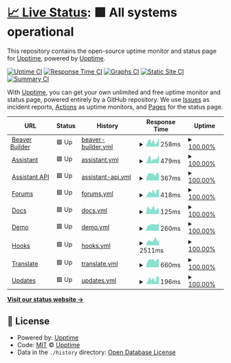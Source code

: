 # [📈 Live Status](https://beaverbuilder.github.io/uptimes/): <!--live status--> **🟩 All systems operational**

This repository contains the open-source uptime monitor and status page for [Upptime](https://upptime.js.org), powered by [Upptime](https://github.com/upptime/upptime).

[![Uptime CI](https://github.com/beaverbuilder/uptimes/workflows/Uptime%20CI/badge.svg)](https://github.com/beaverbuilder/uptimes/actions?query=workflow%3A%22Uptime+CI%22)
[![Response Time CI](https://github.com/beaverbuilder/uptimes/workflows/Response%20Time%20CI/badge.svg)](https://github.com/beaverbuilder/uptimes/actions?query=workflow%3A%22Response+Time+CI%22)
[![Graphs CI](https://github.com/beaverbuilder/uptimes/workflows/Graphs%20CI/badge.svg)](https://github.com/beaverbuilder/uptimes/actions?query=workflow%3A%22Graphs+CI%22)
[![Static Site CI](https://github.com/beaverbuilder/uptimes/workflows/Static%20Site%20CI/badge.svg)](https://github.com/beaverbuilder/uptimes/actions?query=workflow%3A%22Static+Site+CI%22)
[![Summary CI](https://github.com/beaverbuilder/uptimes/workflows/Summary%20CI/badge.svg)](https://github.com/beaverbuilder/uptimes/actions?query=workflow%3A%22Summary+CI%22)

With [Upptime](https://upptime.js.org), you can get your own unlimited and free uptime monitor and status page, powered entirely by a GitHub repository. We use [Issues](https://github.com/upptime/upptime/issues) as incident reports, [Actions](https://github.com/beaverbuilder/uptimes/actions) as uptime monitors, and [Pages](https://upptime.github.io/upptime) for the status page.

<!--start: status pages-->
<!-- This summary is generated by Upptime (https://github.com/upptime/upptime) -->
<!-- Do not edit this manually, your changes will be overwritten -->
<!-- prettier-ignore -->
| URL | Status | History | Response Time | Uptime |
| --- | ------ | ------- | ------------- | ------ |
| <img alt="" src="https://icons.duckduckgo.com/ip3/www.wpbeaverbuilder.com.ico" height="13"> [Beaver Builder](https://www.wpbeaverbuilder.com/) | 🟩 Up | [beaver-builder.yml](https://github.com/beaverbuilder/uptimes/commits/HEAD/history/beaver-builder.yml) | <details><summary><img alt="Response time graph" src="./graphs/beaver-builder/response-time-week.png" height="20"> 258ms</summary><br><a href="https://status.wpbeaverbuilder.com/history/beaver-builder"><img alt="Response time 259" src="https://img.shields.io/endpoint?url=https%3A%2F%2Fraw.githubusercontent.com%2Fbeaverbuilder%2Fuptimes%2FHEAD%2Fapi%2Fbeaver-builder%2Fresponse-time.json"></a><br><a href="https://status.wpbeaverbuilder.com/history/beaver-builder"><img alt="24-hour response time 155" src="https://img.shields.io/endpoint?url=https%3A%2F%2Fraw.githubusercontent.com%2Fbeaverbuilder%2Fuptimes%2FHEAD%2Fapi%2Fbeaver-builder%2Fresponse-time-day.json"></a><br><a href="https://status.wpbeaverbuilder.com/history/beaver-builder"><img alt="7-day response time 258" src="https://img.shields.io/endpoint?url=https%3A%2F%2Fraw.githubusercontent.com%2Fbeaverbuilder%2Fuptimes%2FHEAD%2Fapi%2Fbeaver-builder%2Fresponse-time-week.json"></a><br><a href="https://status.wpbeaverbuilder.com/history/beaver-builder"><img alt="30-day response time 261" src="https://img.shields.io/endpoint?url=https%3A%2F%2Fraw.githubusercontent.com%2Fbeaverbuilder%2Fuptimes%2FHEAD%2Fapi%2Fbeaver-builder%2Fresponse-time-month.json"></a><br><a href="https://status.wpbeaverbuilder.com/history/beaver-builder"><img alt="1-year response time 241" src="https://img.shields.io/endpoint?url=https%3A%2F%2Fraw.githubusercontent.com%2Fbeaverbuilder%2Fuptimes%2FHEAD%2Fapi%2Fbeaver-builder%2Fresponse-time-year.json"></a></details> | <details><summary><a href="https://status.wpbeaverbuilder.com/history/beaver-builder">100.00%</a></summary><a href="https://status.wpbeaverbuilder.com/history/beaver-builder"><img alt="All-time uptime 100.00%" src="https://img.shields.io/endpoint?url=https%3A%2F%2Fraw.githubusercontent.com%2Fbeaverbuilder%2Fuptimes%2FHEAD%2Fapi%2Fbeaver-builder%2Fuptime.json"></a><br><a href="https://status.wpbeaverbuilder.com/history/beaver-builder"><img alt="24-hour uptime 100.00%" src="https://img.shields.io/endpoint?url=https%3A%2F%2Fraw.githubusercontent.com%2Fbeaverbuilder%2Fuptimes%2FHEAD%2Fapi%2Fbeaver-builder%2Fuptime-day.json"></a><br><a href="https://status.wpbeaverbuilder.com/history/beaver-builder"><img alt="7-day uptime 100.00%" src="https://img.shields.io/endpoint?url=https%3A%2F%2Fraw.githubusercontent.com%2Fbeaverbuilder%2Fuptimes%2FHEAD%2Fapi%2Fbeaver-builder%2Fuptime-week.json"></a><br><a href="https://status.wpbeaverbuilder.com/history/beaver-builder"><img alt="30-day uptime 100.00%" src="https://img.shields.io/endpoint?url=https%3A%2F%2Fraw.githubusercontent.com%2Fbeaverbuilder%2Fuptimes%2FHEAD%2Fapi%2Fbeaver-builder%2Fuptime-month.json"></a><br><a href="https://status.wpbeaverbuilder.com/history/beaver-builder"><img alt="1-year uptime 100.00%" src="https://img.shields.io/endpoint?url=https%3A%2F%2Fraw.githubusercontent.com%2Fbeaverbuilder%2Fuptimes%2FHEAD%2Fapi%2Fbeaver-builder%2Fuptime-year.json"></a></details>
| <img alt="" src="https://icons.duckduckgo.com/ip3/assistant.pro.ico" height="13"> [Assistant](https://assistant.pro) | 🟩 Up | [assistant.yml](https://github.com/beaverbuilder/uptimes/commits/HEAD/history/assistant.yml) | <details><summary><img alt="Response time graph" src="./graphs/assistant/response-time-week.png" height="20"> 479ms</summary><br><a href="https://status.wpbeaverbuilder.com/history/assistant"><img alt="Response time 391" src="https://img.shields.io/endpoint?url=https%3A%2F%2Fraw.githubusercontent.com%2Fbeaverbuilder%2Fuptimes%2FHEAD%2Fapi%2Fassistant%2Fresponse-time.json"></a><br><a href="https://status.wpbeaverbuilder.com/history/assistant"><img alt="24-hour response time 171" src="https://img.shields.io/endpoint?url=https%3A%2F%2Fraw.githubusercontent.com%2Fbeaverbuilder%2Fuptimes%2FHEAD%2Fapi%2Fassistant%2Fresponse-time-day.json"></a><br><a href="https://status.wpbeaverbuilder.com/history/assistant"><img alt="7-day response time 479" src="https://img.shields.io/endpoint?url=https%3A%2F%2Fraw.githubusercontent.com%2Fbeaverbuilder%2Fuptimes%2FHEAD%2Fapi%2Fassistant%2Fresponse-time-week.json"></a><br><a href="https://status.wpbeaverbuilder.com/history/assistant"><img alt="30-day response time 435" src="https://img.shields.io/endpoint?url=https%3A%2F%2Fraw.githubusercontent.com%2Fbeaverbuilder%2Fuptimes%2FHEAD%2Fapi%2Fassistant%2Fresponse-time-month.json"></a><br><a href="https://status.wpbeaverbuilder.com/history/assistant"><img alt="1-year response time 392" src="https://img.shields.io/endpoint?url=https%3A%2F%2Fraw.githubusercontent.com%2Fbeaverbuilder%2Fuptimes%2FHEAD%2Fapi%2Fassistant%2Fresponse-time-year.json"></a></details> | <details><summary><a href="https://status.wpbeaverbuilder.com/history/assistant">100.00%</a></summary><a href="https://status.wpbeaverbuilder.com/history/assistant"><img alt="All-time uptime 100.00%" src="https://img.shields.io/endpoint?url=https%3A%2F%2Fraw.githubusercontent.com%2Fbeaverbuilder%2Fuptimes%2FHEAD%2Fapi%2Fassistant%2Fuptime.json"></a><br><a href="https://status.wpbeaverbuilder.com/history/assistant"><img alt="24-hour uptime 100.00%" src="https://img.shields.io/endpoint?url=https%3A%2F%2Fraw.githubusercontent.com%2Fbeaverbuilder%2Fuptimes%2FHEAD%2Fapi%2Fassistant%2Fuptime-day.json"></a><br><a href="https://status.wpbeaverbuilder.com/history/assistant"><img alt="7-day uptime 100.00%" src="https://img.shields.io/endpoint?url=https%3A%2F%2Fraw.githubusercontent.com%2Fbeaverbuilder%2Fuptimes%2FHEAD%2Fapi%2Fassistant%2Fuptime-week.json"></a><br><a href="https://status.wpbeaverbuilder.com/history/assistant"><img alt="30-day uptime 100.00%" src="https://img.shields.io/endpoint?url=https%3A%2F%2Fraw.githubusercontent.com%2Fbeaverbuilder%2Fuptimes%2FHEAD%2Fapi%2Fassistant%2Fuptime-month.json"></a><br><a href="https://status.wpbeaverbuilder.com/history/assistant"><img alt="1-year uptime 100.00%" src="https://img.shields.io/endpoint?url=https%3A%2F%2Fraw.githubusercontent.com%2Fbeaverbuilder%2Fuptimes%2FHEAD%2Fapi%2Fassistant%2Fuptime-year.json"></a></details>
| <img alt="" src="https://icons.duckduckgo.com/ip3/api.assistant.pro.ico" height="13"> [Assistant API](https://api.assistant.pro/api/status) | 🟩 Up | [assistant-api.yml](https://github.com/beaverbuilder/uptimes/commits/HEAD/history/assistant-api.yml) | <details><summary><img alt="Response time graph" src="./graphs/assistant-api/response-time-week.png" height="20"> 367ms</summary><br><a href="https://status.wpbeaverbuilder.com/history/assistant-api"><img alt="Response time 260" src="https://img.shields.io/endpoint?url=https%3A%2F%2Fraw.githubusercontent.com%2Fbeaverbuilder%2Fuptimes%2FHEAD%2Fapi%2Fassistant-api%2Fresponse-time.json"></a><br><a href="https://status.wpbeaverbuilder.com/history/assistant-api"><img alt="24-hour response time 342" src="https://img.shields.io/endpoint?url=https%3A%2F%2Fraw.githubusercontent.com%2Fbeaverbuilder%2Fuptimes%2FHEAD%2Fapi%2Fassistant-api%2Fresponse-time-day.json"></a><br><a href="https://status.wpbeaverbuilder.com/history/assistant-api"><img alt="7-day response time 367" src="https://img.shields.io/endpoint?url=https%3A%2F%2Fraw.githubusercontent.com%2Fbeaverbuilder%2Fuptimes%2FHEAD%2Fapi%2Fassistant-api%2Fresponse-time-week.json"></a><br><a href="https://status.wpbeaverbuilder.com/history/assistant-api"><img alt="30-day response time 328" src="https://img.shields.io/endpoint?url=https%3A%2F%2Fraw.githubusercontent.com%2Fbeaverbuilder%2Fuptimes%2FHEAD%2Fapi%2Fassistant-api%2Fresponse-time-month.json"></a><br><a href="https://status.wpbeaverbuilder.com/history/assistant-api"><img alt="1-year response time 261" src="https://img.shields.io/endpoint?url=https%3A%2F%2Fraw.githubusercontent.com%2Fbeaverbuilder%2Fuptimes%2FHEAD%2Fapi%2Fassistant-api%2Fresponse-time-year.json"></a></details> | <details><summary><a href="https://status.wpbeaverbuilder.com/history/assistant-api">100.00%</a></summary><a href="https://status.wpbeaverbuilder.com/history/assistant-api"><img alt="All-time uptime 100.00%" src="https://img.shields.io/endpoint?url=https%3A%2F%2Fraw.githubusercontent.com%2Fbeaverbuilder%2Fuptimes%2FHEAD%2Fapi%2Fassistant-api%2Fuptime.json"></a><br><a href="https://status.wpbeaverbuilder.com/history/assistant-api"><img alt="24-hour uptime 100.00%" src="https://img.shields.io/endpoint?url=https%3A%2F%2Fraw.githubusercontent.com%2Fbeaverbuilder%2Fuptimes%2FHEAD%2Fapi%2Fassistant-api%2Fuptime-day.json"></a><br><a href="https://status.wpbeaverbuilder.com/history/assistant-api"><img alt="7-day uptime 100.00%" src="https://img.shields.io/endpoint?url=https%3A%2F%2Fraw.githubusercontent.com%2Fbeaverbuilder%2Fuptimes%2FHEAD%2Fapi%2Fassistant-api%2Fuptime-week.json"></a><br><a href="https://status.wpbeaverbuilder.com/history/assistant-api"><img alt="30-day uptime 100.00%" src="https://img.shields.io/endpoint?url=https%3A%2F%2Fraw.githubusercontent.com%2Fbeaverbuilder%2Fuptimes%2FHEAD%2Fapi%2Fassistant-api%2Fuptime-month.json"></a><br><a href="https://status.wpbeaverbuilder.com/history/assistant-api"><img alt="1-year uptime 100.00%" src="https://img.shields.io/endpoint?url=https%3A%2F%2Fraw.githubusercontent.com%2Fbeaverbuilder%2Fuptimes%2FHEAD%2Fapi%2Fassistant-api%2Fuptime-year.json"></a></details>
| <img alt="" src="https://icons.duckduckgo.com/ip3/community.wpbeaverbuilder.com.ico" height="13"> [Forums](https://community.wpbeaverbuilder.com/) | 🟩 Up | [forums.yml](https://github.com/beaverbuilder/uptimes/commits/HEAD/history/forums.yml) | <details><summary><img alt="Response time graph" src="./graphs/forums/response-time-week.png" height="20"> 418ms</summary><br><a href="https://status.wpbeaverbuilder.com/history/forums"><img alt="Response time 302" src="https://img.shields.io/endpoint?url=https%3A%2F%2Fraw.githubusercontent.com%2Fbeaverbuilder%2Fuptimes%2FHEAD%2Fapi%2Fforums%2Fresponse-time.json"></a><br><a href="https://status.wpbeaverbuilder.com/history/forums"><img alt="24-hour response time 472" src="https://img.shields.io/endpoint?url=https%3A%2F%2Fraw.githubusercontent.com%2Fbeaverbuilder%2Fuptimes%2FHEAD%2Fapi%2Fforums%2Fresponse-time-day.json"></a><br><a href="https://status.wpbeaverbuilder.com/history/forums"><img alt="7-day response time 418" src="https://img.shields.io/endpoint?url=https%3A%2F%2Fraw.githubusercontent.com%2Fbeaverbuilder%2Fuptimes%2FHEAD%2Fapi%2Fforums%2Fresponse-time-week.json"></a><br><a href="https://status.wpbeaverbuilder.com/history/forums"><img alt="30-day response time 349" src="https://img.shields.io/endpoint?url=https%3A%2F%2Fraw.githubusercontent.com%2Fbeaverbuilder%2Fuptimes%2FHEAD%2Fapi%2Fforums%2Fresponse-time-month.json"></a><br><a href="https://status.wpbeaverbuilder.com/history/forums"><img alt="1-year response time 308" src="https://img.shields.io/endpoint?url=https%3A%2F%2Fraw.githubusercontent.com%2Fbeaverbuilder%2Fuptimes%2FHEAD%2Fapi%2Fforums%2Fresponse-time-year.json"></a></details> | <details><summary><a href="https://status.wpbeaverbuilder.com/history/forums">100.00%</a></summary><a href="https://status.wpbeaverbuilder.com/history/forums"><img alt="All-time uptime 99.98%" src="https://img.shields.io/endpoint?url=https%3A%2F%2Fraw.githubusercontent.com%2Fbeaverbuilder%2Fuptimes%2FHEAD%2Fapi%2Fforums%2Fuptime.json"></a><br><a href="https://status.wpbeaverbuilder.com/history/forums"><img alt="24-hour uptime 100.00%" src="https://img.shields.io/endpoint?url=https%3A%2F%2Fraw.githubusercontent.com%2Fbeaverbuilder%2Fuptimes%2FHEAD%2Fapi%2Fforums%2Fuptime-day.json"></a><br><a href="https://status.wpbeaverbuilder.com/history/forums"><img alt="7-day uptime 100.00%" src="https://img.shields.io/endpoint?url=https%3A%2F%2Fraw.githubusercontent.com%2Fbeaverbuilder%2Fuptimes%2FHEAD%2Fapi%2Fforums%2Fuptime-week.json"></a><br><a href="https://status.wpbeaverbuilder.com/history/forums"><img alt="30-day uptime 99.93%" src="https://img.shields.io/endpoint?url=https%3A%2F%2Fraw.githubusercontent.com%2Fbeaverbuilder%2Fuptimes%2FHEAD%2Fapi%2Fforums%2Fuptime-month.json"></a><br><a href="https://status.wpbeaverbuilder.com/history/forums"><img alt="1-year uptime 99.98%" src="https://img.shields.io/endpoint?url=https%3A%2F%2Fraw.githubusercontent.com%2Fbeaverbuilder%2Fuptimes%2FHEAD%2Fapi%2Fforums%2Fuptime-year.json"></a></details>
| <img alt="" src="https://icons.duckduckgo.com/ip3/docs.wpbeaverbuilder.com.ico" height="13"> [Docs](https://docs.wpbeaverbuilder.com/) | 🟩 Up | [docs.yml](https://github.com/beaverbuilder/uptimes/commits/HEAD/history/docs.yml) | <details><summary><img alt="Response time graph" src="./graphs/docs/response-time-week.png" height="20"> 125ms</summary><br><a href="https://status.wpbeaverbuilder.com/history/docs"><img alt="Response time 151" src="https://img.shields.io/endpoint?url=https%3A%2F%2Fraw.githubusercontent.com%2Fbeaverbuilder%2Fuptimes%2FHEAD%2Fapi%2Fdocs%2Fresponse-time.json"></a><br><a href="https://status.wpbeaverbuilder.com/history/docs"><img alt="24-hour response time 149" src="https://img.shields.io/endpoint?url=https%3A%2F%2Fraw.githubusercontent.com%2Fbeaverbuilder%2Fuptimes%2FHEAD%2Fapi%2Fdocs%2Fresponse-time-day.json"></a><br><a href="https://status.wpbeaverbuilder.com/history/docs"><img alt="7-day response time 125" src="https://img.shields.io/endpoint?url=https%3A%2F%2Fraw.githubusercontent.com%2Fbeaverbuilder%2Fuptimes%2FHEAD%2Fapi%2Fdocs%2Fresponse-time-week.json"></a><br><a href="https://status.wpbeaverbuilder.com/history/docs"><img alt="30-day response time 150" src="https://img.shields.io/endpoint?url=https%3A%2F%2Fraw.githubusercontent.com%2Fbeaverbuilder%2Fuptimes%2FHEAD%2Fapi%2Fdocs%2Fresponse-time-month.json"></a><br><a href="https://status.wpbeaverbuilder.com/history/docs"><img alt="1-year response time 134" src="https://img.shields.io/endpoint?url=https%3A%2F%2Fraw.githubusercontent.com%2Fbeaverbuilder%2Fuptimes%2FHEAD%2Fapi%2Fdocs%2Fresponse-time-year.json"></a></details> | <details><summary><a href="https://status.wpbeaverbuilder.com/history/docs">100.00%</a></summary><a href="https://status.wpbeaverbuilder.com/history/docs"><img alt="All-time uptime 100.00%" src="https://img.shields.io/endpoint?url=https%3A%2F%2Fraw.githubusercontent.com%2Fbeaverbuilder%2Fuptimes%2FHEAD%2Fapi%2Fdocs%2Fuptime.json"></a><br><a href="https://status.wpbeaverbuilder.com/history/docs"><img alt="24-hour uptime 100.00%" src="https://img.shields.io/endpoint?url=https%3A%2F%2Fraw.githubusercontent.com%2Fbeaverbuilder%2Fuptimes%2FHEAD%2Fapi%2Fdocs%2Fuptime-day.json"></a><br><a href="https://status.wpbeaverbuilder.com/history/docs"><img alt="7-day uptime 100.00%" src="https://img.shields.io/endpoint?url=https%3A%2F%2Fraw.githubusercontent.com%2Fbeaverbuilder%2Fuptimes%2FHEAD%2Fapi%2Fdocs%2Fuptime-week.json"></a><br><a href="https://status.wpbeaverbuilder.com/history/docs"><img alt="30-day uptime 100.00%" src="https://img.shields.io/endpoint?url=https%3A%2F%2Fraw.githubusercontent.com%2Fbeaverbuilder%2Fuptimes%2FHEAD%2Fapi%2Fdocs%2Fuptime-month.json"></a><br><a href="https://status.wpbeaverbuilder.com/history/docs"><img alt="1-year uptime 100.00%" src="https://img.shields.io/endpoint?url=https%3A%2F%2Fraw.githubusercontent.com%2Fbeaverbuilder%2Fuptimes%2FHEAD%2Fapi%2Fdocs%2Fuptime-year.json"></a></details>
| <img alt="" src="https://icons.duckduckgo.com/ip3/demo.wpbeaverbuilder.com.ico" height="13"> [Demo](https://demo.wpbeaverbuilder.com/) | 🟩 Up | [demo.yml](https://github.com/beaverbuilder/uptimes/commits/HEAD/history/demo.yml) | <details><summary><img alt="Response time graph" src="./graphs/demo/response-time-week.png" height="20"> 260ms</summary><br><a href="https://status.wpbeaverbuilder.com/history/demo"><img alt="Response time 214" src="https://img.shields.io/endpoint?url=https%3A%2F%2Fraw.githubusercontent.com%2Fbeaverbuilder%2Fuptimes%2FHEAD%2Fapi%2Fdemo%2Fresponse-time.json"></a><br><a href="https://status.wpbeaverbuilder.com/history/demo"><img alt="24-hour response time 248" src="https://img.shields.io/endpoint?url=https%3A%2F%2Fraw.githubusercontent.com%2Fbeaverbuilder%2Fuptimes%2FHEAD%2Fapi%2Fdemo%2Fresponse-time-day.json"></a><br><a href="https://status.wpbeaverbuilder.com/history/demo"><img alt="7-day response time 260" src="https://img.shields.io/endpoint?url=https%3A%2F%2Fraw.githubusercontent.com%2Fbeaverbuilder%2Fuptimes%2FHEAD%2Fapi%2Fdemo%2Fresponse-time-week.json"></a><br><a href="https://status.wpbeaverbuilder.com/history/demo"><img alt="30-day response time 242" src="https://img.shields.io/endpoint?url=https%3A%2F%2Fraw.githubusercontent.com%2Fbeaverbuilder%2Fuptimes%2FHEAD%2Fapi%2Fdemo%2Fresponse-time-month.json"></a><br><a href="https://status.wpbeaverbuilder.com/history/demo"><img alt="1-year response time 212" src="https://img.shields.io/endpoint?url=https%3A%2F%2Fraw.githubusercontent.com%2Fbeaverbuilder%2Fuptimes%2FHEAD%2Fapi%2Fdemo%2Fresponse-time-year.json"></a></details> | <details><summary><a href="https://status.wpbeaverbuilder.com/history/demo">100.00%</a></summary><a href="https://status.wpbeaverbuilder.com/history/demo"><img alt="All-time uptime 99.97%" src="https://img.shields.io/endpoint?url=https%3A%2F%2Fraw.githubusercontent.com%2Fbeaverbuilder%2Fuptimes%2FHEAD%2Fapi%2Fdemo%2Fuptime.json"></a><br><a href="https://status.wpbeaverbuilder.com/history/demo"><img alt="24-hour uptime 100.00%" src="https://img.shields.io/endpoint?url=https%3A%2F%2Fraw.githubusercontent.com%2Fbeaverbuilder%2Fuptimes%2FHEAD%2Fapi%2Fdemo%2Fuptime-day.json"></a><br><a href="https://status.wpbeaverbuilder.com/history/demo"><img alt="7-day uptime 100.00%" src="https://img.shields.io/endpoint?url=https%3A%2F%2Fraw.githubusercontent.com%2Fbeaverbuilder%2Fuptimes%2FHEAD%2Fapi%2Fdemo%2Fuptime-week.json"></a><br><a href="https://status.wpbeaverbuilder.com/history/demo"><img alt="30-day uptime 100.00%" src="https://img.shields.io/endpoint?url=https%3A%2F%2Fraw.githubusercontent.com%2Fbeaverbuilder%2Fuptimes%2FHEAD%2Fapi%2Fdemo%2Fuptime-month.json"></a><br><a href="https://status.wpbeaverbuilder.com/history/demo"><img alt="1-year uptime 99.95%" src="https://img.shields.io/endpoint?url=https%3A%2F%2Fraw.githubusercontent.com%2Fbeaverbuilder%2Fuptimes%2FHEAD%2Fapi%2Fdemo%2Fuptime-year.json"></a></details>
| <img alt="" src="https://icons.duckduckgo.com/ip3/hooks.wpbeaverbuilder.com.ico" height="13"> [Hooks](https://hooks.wpbeaverbuilder.com/) | 🟩 Up | [hooks.yml](https://github.com/beaverbuilder/uptimes/commits/HEAD/history/hooks.yml) | <details><summary><img alt="Response time graph" src="./graphs/hooks/response-time-week.png" height="20"> 2511ms</summary><br><a href="https://status.wpbeaverbuilder.com/history/hooks"><img alt="Response time 1991" src="https://img.shields.io/endpoint?url=https%3A%2F%2Fraw.githubusercontent.com%2Fbeaverbuilder%2Fuptimes%2FHEAD%2Fapi%2Fhooks%2Fresponse-time.json"></a><br><a href="https://status.wpbeaverbuilder.com/history/hooks"><img alt="24-hour response time 2123" src="https://img.shields.io/endpoint?url=https%3A%2F%2Fraw.githubusercontent.com%2Fbeaverbuilder%2Fuptimes%2FHEAD%2Fapi%2Fhooks%2Fresponse-time-day.json"></a><br><a href="https://status.wpbeaverbuilder.com/history/hooks"><img alt="7-day response time 2511" src="https://img.shields.io/endpoint?url=https%3A%2F%2Fraw.githubusercontent.com%2Fbeaverbuilder%2Fuptimes%2FHEAD%2Fapi%2Fhooks%2Fresponse-time-week.json"></a><br><a href="https://status.wpbeaverbuilder.com/history/hooks"><img alt="30-day response time 2116" src="https://img.shields.io/endpoint?url=https%3A%2F%2Fraw.githubusercontent.com%2Fbeaverbuilder%2Fuptimes%2FHEAD%2Fapi%2Fhooks%2Fresponse-time-month.json"></a><br><a href="https://status.wpbeaverbuilder.com/history/hooks"><img alt="1-year response time 1991" src="https://img.shields.io/endpoint?url=https%3A%2F%2Fraw.githubusercontent.com%2Fbeaverbuilder%2Fuptimes%2FHEAD%2Fapi%2Fhooks%2Fresponse-time-year.json"></a></details> | <details><summary><a href="https://status.wpbeaverbuilder.com/history/hooks">100.00%</a></summary><a href="https://status.wpbeaverbuilder.com/history/hooks"><img alt="All-time uptime 98.12%" src="https://img.shields.io/endpoint?url=https%3A%2F%2Fraw.githubusercontent.com%2Fbeaverbuilder%2Fuptimes%2FHEAD%2Fapi%2Fhooks%2Fuptime.json"></a><br><a href="https://status.wpbeaverbuilder.com/history/hooks"><img alt="24-hour uptime 100.00%" src="https://img.shields.io/endpoint?url=https%3A%2F%2Fraw.githubusercontent.com%2Fbeaverbuilder%2Fuptimes%2FHEAD%2Fapi%2Fhooks%2Fuptime-day.json"></a><br><a href="https://status.wpbeaverbuilder.com/history/hooks"><img alt="7-day uptime 100.00%" src="https://img.shields.io/endpoint?url=https%3A%2F%2Fraw.githubusercontent.com%2Fbeaverbuilder%2Fuptimes%2FHEAD%2Fapi%2Fhooks%2Fuptime-week.json"></a><br><a href="https://status.wpbeaverbuilder.com/history/hooks"><img alt="30-day uptime 98.90%" src="https://img.shields.io/endpoint?url=https%3A%2F%2Fraw.githubusercontent.com%2Fbeaverbuilder%2Fuptimes%2FHEAD%2Fapi%2Fhooks%2Fuptime-month.json"></a><br><a href="https://status.wpbeaverbuilder.com/history/hooks"><img alt="1-year uptime 99.16%" src="https://img.shields.io/endpoint?url=https%3A%2F%2Fraw.githubusercontent.com%2Fbeaverbuilder%2Fuptimes%2FHEAD%2Fapi%2Fhooks%2Fuptime-year.json"></a></details>
| <img alt="" src="https://icons.duckduckgo.com/ip3/translate.wpbeaverbuilder.com.ico" height="13"> [Translate](https://translate.wpbeaverbuilder.com/) | 🟩 Up | [translate.yml](https://github.com/beaverbuilder/uptimes/commits/HEAD/history/translate.yml) | <details><summary><img alt="Response time graph" src="./graphs/translate/response-time-week.png" height="20"> 660ms</summary><br><a href="https://status.wpbeaverbuilder.com/history/translate"><img alt="Response time 560" src="https://img.shields.io/endpoint?url=https%3A%2F%2Fraw.githubusercontent.com%2Fbeaverbuilder%2Fuptimes%2FHEAD%2Fapi%2Ftranslate%2Fresponse-time.json"></a><br><a href="https://status.wpbeaverbuilder.com/history/translate"><img alt="24-hour response time 500" src="https://img.shields.io/endpoint?url=https%3A%2F%2Fraw.githubusercontent.com%2Fbeaverbuilder%2Fuptimes%2FHEAD%2Fapi%2Ftranslate%2Fresponse-time-day.json"></a><br><a href="https://status.wpbeaverbuilder.com/history/translate"><img alt="7-day response time 660" src="https://img.shields.io/endpoint?url=https%3A%2F%2Fraw.githubusercontent.com%2Fbeaverbuilder%2Fuptimes%2FHEAD%2Fapi%2Ftranslate%2Fresponse-time-week.json"></a><br><a href="https://status.wpbeaverbuilder.com/history/translate"><img alt="30-day response time 617" src="https://img.shields.io/endpoint?url=https%3A%2F%2Fraw.githubusercontent.com%2Fbeaverbuilder%2Fuptimes%2FHEAD%2Fapi%2Ftranslate%2Fresponse-time-month.json"></a><br><a href="https://status.wpbeaverbuilder.com/history/translate"><img alt="1-year response time 563" src="https://img.shields.io/endpoint?url=https%3A%2F%2Fraw.githubusercontent.com%2Fbeaverbuilder%2Fuptimes%2FHEAD%2Fapi%2Ftranslate%2Fresponse-time-year.json"></a></details> | <details><summary><a href="https://status.wpbeaverbuilder.com/history/translate">100.00%</a></summary><a href="https://status.wpbeaverbuilder.com/history/translate"><img alt="All-time uptime 99.32%" src="https://img.shields.io/endpoint?url=https%3A%2F%2Fraw.githubusercontent.com%2Fbeaverbuilder%2Fuptimes%2FHEAD%2Fapi%2Ftranslate%2Fuptime.json"></a><br><a href="https://status.wpbeaverbuilder.com/history/translate"><img alt="24-hour uptime 100.00%" src="https://img.shields.io/endpoint?url=https%3A%2F%2Fraw.githubusercontent.com%2Fbeaverbuilder%2Fuptimes%2FHEAD%2Fapi%2Ftranslate%2Fuptime-day.json"></a><br><a href="https://status.wpbeaverbuilder.com/history/translate"><img alt="7-day uptime 100.00%" src="https://img.shields.io/endpoint?url=https%3A%2F%2Fraw.githubusercontent.com%2Fbeaverbuilder%2Fuptimes%2FHEAD%2Fapi%2Ftranslate%2Fuptime-week.json"></a><br><a href="https://status.wpbeaverbuilder.com/history/translate"><img alt="30-day uptime 97.95%" src="https://img.shields.io/endpoint?url=https%3A%2F%2Fraw.githubusercontent.com%2Fbeaverbuilder%2Fuptimes%2FHEAD%2Fapi%2Ftranslate%2Fuptime-month.json"></a><br><a href="https://status.wpbeaverbuilder.com/history/translate"><img alt="1-year uptime 99.13%" src="https://img.shields.io/endpoint?url=https%3A%2F%2Fraw.githubusercontent.com%2Fbeaverbuilder%2Fuptimes%2FHEAD%2Fapi%2Ftranslate%2Fuptime-year.json"></a></details>
| <img alt="" src="https://icons.duckduckgo.com/ip3/updates.wpbeaverbuilder.com.ico" height="13"> [Updates](https://updates.wpbeaverbuilder.com/) | 🟩 Up | [updates.yml](https://github.com/beaverbuilder/uptimes/commits/HEAD/history/updates.yml) | <details><summary><img alt="Response time graph" src="./graphs/updates/response-time-week.png" height="20"> 196ms</summary><br><a href="https://status.wpbeaverbuilder.com/history/updates"><img alt="Response time 292" src="https://img.shields.io/endpoint?url=https%3A%2F%2Fraw.githubusercontent.com%2Fbeaverbuilder%2Fuptimes%2FHEAD%2Fapi%2Fupdates%2Fresponse-time.json"></a><br><a href="https://status.wpbeaverbuilder.com/history/updates"><img alt="24-hour response time 52" src="https://img.shields.io/endpoint?url=https%3A%2F%2Fraw.githubusercontent.com%2Fbeaverbuilder%2Fuptimes%2FHEAD%2Fapi%2Fupdates%2Fresponse-time-day.json"></a><br><a href="https://status.wpbeaverbuilder.com/history/updates"><img alt="7-day response time 196" src="https://img.shields.io/endpoint?url=https%3A%2F%2Fraw.githubusercontent.com%2Fbeaverbuilder%2Fuptimes%2FHEAD%2Fapi%2Fupdates%2Fresponse-time-week.json"></a><br><a href="https://status.wpbeaverbuilder.com/history/updates"><img alt="30-day response time 166" src="https://img.shields.io/endpoint?url=https%3A%2F%2Fraw.githubusercontent.com%2Fbeaverbuilder%2Fuptimes%2FHEAD%2Fapi%2Fupdates%2Fresponse-time-month.json"></a><br><a href="https://status.wpbeaverbuilder.com/history/updates"><img alt="1-year response time 292" src="https://img.shields.io/endpoint?url=https%3A%2F%2Fraw.githubusercontent.com%2Fbeaverbuilder%2Fuptimes%2FHEAD%2Fapi%2Fupdates%2Fresponse-time-year.json"></a></details> | <details><summary><a href="https://status.wpbeaverbuilder.com/history/updates">100.00%</a></summary><a href="https://status.wpbeaverbuilder.com/history/updates"><img alt="All-time uptime 99.99%" src="https://img.shields.io/endpoint?url=https%3A%2F%2Fraw.githubusercontent.com%2Fbeaverbuilder%2Fuptimes%2FHEAD%2Fapi%2Fupdates%2Fuptime.json"></a><br><a href="https://status.wpbeaverbuilder.com/history/updates"><img alt="24-hour uptime 100.00%" src="https://img.shields.io/endpoint?url=https%3A%2F%2Fraw.githubusercontent.com%2Fbeaverbuilder%2Fuptimes%2FHEAD%2Fapi%2Fupdates%2Fuptime-day.json"></a><br><a href="https://status.wpbeaverbuilder.com/history/updates"><img alt="7-day uptime 100.00%" src="https://img.shields.io/endpoint?url=https%3A%2F%2Fraw.githubusercontent.com%2Fbeaverbuilder%2Fuptimes%2FHEAD%2Fapi%2Fupdates%2Fuptime-week.json"></a><br><a href="https://status.wpbeaverbuilder.com/history/updates"><img alt="30-day uptime 100.00%" src="https://img.shields.io/endpoint?url=https%3A%2F%2Fraw.githubusercontent.com%2Fbeaverbuilder%2Fuptimes%2FHEAD%2Fapi%2Fupdates%2Fuptime-month.json"></a><br><a href="https://status.wpbeaverbuilder.com/history/updates"><img alt="1-year uptime 99.99%" src="https://img.shields.io/endpoint?url=https%3A%2F%2Fraw.githubusercontent.com%2Fbeaverbuilder%2Fuptimes%2FHEAD%2Fapi%2Fupdates%2Fuptime-year.json"></a></details>

<!--end: status pages-->

[**Visit our status website →**](https://beaverbuilder.github.io/uptimes/)

## 📄 License

- Powered by: [Upptime](https://github.com/upptime/upptime)
- Code: [MIT](./LICENSE) © [Upptime](https://upptime.js.org)
- Data in the `./history` directory: [Open Database License](https://opendatacommons.org/licenses/odbl/1-0/)
